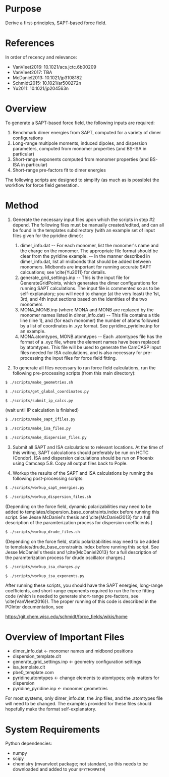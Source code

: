 Purpose
=================

Derive a first-principles, SAPT-based force field.

References
=================
In order of recency and relevance:

* VanVleet2016: 10.1021/acs.jctc.6b00209
* VanVleet2017: TBA
* McDaniel2013: 10.1021/jp3108182
* Schmidt2015: 10.1021/ar500272n
* Yu2011: 10.1021/jp204563n

Overview
=================
To generate a SAPT-based force field, the following inputs are required:
  1. Benchmark dimer energies from SAPT, computed for a variety of dimer
        configurations
  2. Long-range multipole moments, induced dipoles, and dispersion
        parameters, computed from monomer properties (and BS-ISA in particular)
  3. Short-range exponents computed from monomer properties (and BS-ISA in
        particular)
  4. Short-range pre-factors fit to dimer energies

The following scripts are designed to simplify (as much as is possible) the
workflow for force field generation. 

Method
=================
1. Generate the necessary input files upon which the scripts in step #2
depend. The following files must be manually created/edited, and can all be found in the
templates subdirectory (with an example set of input files given for the
pyridine dimer):
     1. dimer_info.dat
        -- For each monomer, list the monomer's name and the charge on the
            monomer. The appropriate file format should be clear from the
            pyridine example.
        -- In the manner described in dimer_info.dat, list all midbonds 
            that should be added between monomers. Midbonds are important for
            running accurate SAPT calcuations; see \cite{Yu2011} for details.
    2. generate_grid_settings.inp
        -- This is the input file for GenerateGridPoints, which generates the
            dimer configurations for running SAPT calculations. The input file
            is commented so as to be self-explanatory; you will need to change
            (at the very least) the 1st, 3rd, and 4th input sections based on
            the identities of the two monomers
    3. MONA_MONB.inp (where MONA and MONB are replaced by the monomer names 
        listed in dimer_info.dat)
        -- This file contains a title line (line 1), and (for each monomer)
            the number of atoms followed by a list of coordinates in .xyz 
            format. See pyridine_pyridine.inp for an example.
    4. MONA.atomtypes, MONB.atomtypes
        -- Each .atomtypes file has the format of a .xyz file, where the
            element names have been replaced by atomtypes. This file will be
            used to generate the CamCASP input files needed for ISA calculations, 
            and is also necessary for pre-processing the input files for force
            field fitting.

2. To generate all files necessary to run force field calculations, run the
following pre-processing scripts (from this main directory):

```bash
$ ./scripts/make_geometries.sh

$ ./scripts/get_global_coordinates.py

$ ./scripts/submit_ip_calcs.py
```

(wait until IP calculation is finished)

```bash
$ ./scripts/make_sapt_ifiles.py

$ ./scripts/make_isa_files.py

$ ./scripts/make_dispersion_files.py
```

3. Submit all SAPT and ISA calculations to relevant locations. At the time of
this writing, SAPT calculations should preferably be run on HCTC (Condor). ISA and 
dispersion calculations should be run on Phoenix using Camcasp 5.8. Copy all
output files back to Pople.

4. Workup the results of the SAPT and ISA calculations by running the
following post-processing scripts:

```bash
$ ./scripts/workup_sapt_energies.py

$ ./scripts/workup_dispersion_files.sh
```

(Depending on the force field, dynamic polarizabilities may need to be added
to templates/dispersion_base_constraints.index before running this script. See
Jesse McDaniel's thesis and \cite{McDaniel2013} for a full description of the
paramterization process for dispersion coefficients.)

```bash
$ ./scripts/workup_drude_files.sh
```

(Depending on the force field, static polarizabilities may need to be added
to templates/drude_base_constraints.index before running this script. See
Jesse McDaniel's thesis and \cite{McDaniel2013} for a full description of the
paramterization process for drude oscillator charges.)

```bash
$ ./scripts/workup_isa_charges.py

$ ./scripts/workup_isa_exponents.py
```

After running these scripts, you should have the SAPT energies, long-range
coefficients, and short-range exponents required to run the force fitting code
(which is needed to generate short-range pre-factors, see
\cite{VanVleet2016}). The proper running of this code is described in the
POInter documentation, see

https://git.chem.wisc.edu/schmidt/force_fields/wikis/home


Overview of Important Files
=================

* dimer_info.dat <- monomer names and midbond positions
* dispersion_template.clt
* generate_grid_settings.inp <- geometry configuration settings
* isa_template.clt
* pbe0_template.com
* pyridine.atomtypes <- change elements to atomtypes; only matters for dispersion
* pyridine_pyridine.inp <- monomer geometries

For most systems, only dimer_info.dat, the .inp files, and the .atomtypes file
will need to be changed. The examples provided for these files should hopefully make the format self-explanatory.


System Requirements
======
Python dependencies:
* numpy
* scipy
* chemistry (mvanvleet package; not standard, so this needs to be downloaded and
added to your `$PYTHONPATH`)

